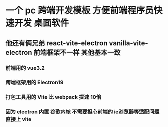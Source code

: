 # 一个 pc 跨端开发模板 方便前端程序员快速开发 桌面软件
## 他还有俩兄弟 react-vite-electron vanilla-vite-electron 前端框架不一样 其他基本一致
### 前端用的 vue3.2
### 跨端框架用的 Electron19
### 打包工具用的 Vite 比 webpack 提速 10倍
### 因为 electron 内置 谷歌内核  不需要担心前端的 ie浏览器等适配问题 直接上 vite
